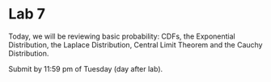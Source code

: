 # Lab 7

Today, we will be reviewing basic probability: CDFs, the Exponential Distribution, the Laplace Distribution, Central Limit Theorem and the Cauchy Distribution. 

Submit by 11:59 pm of Tuesday (day after lab).
